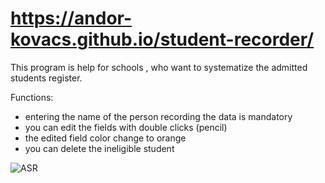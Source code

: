 # https://andor-kovacs.github.io/student-recorder/

This program is help for schools , who want to systematize the admitted students register.  

Functions:
- entering the name of the person recording the data is mandatory
- you can edit the fields with double clicks (pencil)
- the edited field color change to orange
- you can delete the ineligible student


![ASR](https://user-images.githubusercontent.com/94794301/232341714-c3446489-7143-49e7-8e81-0e49502b5d20.jpg)
